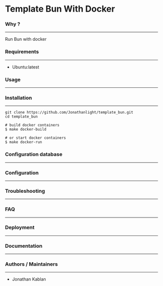 # Template Bun With Docker

### Why ?
---
Run Bun with docker 

### Requirements
---

- Ubuntu:latest

### Usage
---

### Installation
---

```
git clone https://github.com/Jonathanlight/template_bun.git
cd template_bun

# build docker containers
$ make docker-build

# or start docker containers
$ make docker-run
```

### Configuration database
---

### Configuration
---

### Troubleshooting
---

### FAQ
---

### Deployment
---

### Documentation
---

### Authors / Maintainers
---

- Jonathan Kablan

